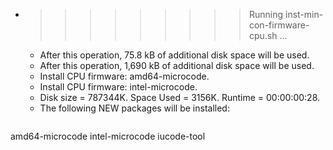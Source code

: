 * >>>>>>>>> Running inst-min-con-firmware-cpu.sh ...
  * After this operation, 75.8 kB of additional disk space will be used.
  * After this operation, 1,690 kB of additional disk space will be used.
  * Install CPU firmware: amd64-microcode.
  * Install CPU firmware: intel-microcode.
  * Disk size = 787344K. Space Used = 3156K. Runtime = 00:00:00:28.
  * The following NEW packages will be installed:
  ```bash
amd64-microcode intel-microcode iucode-tool
  ```
